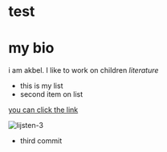 # test
# my bio

i am akbel. I like to work on children *literature*

* this is my list
* second item on list

[you can click the link]()

![lijsten-3](https://user-images.githubusercontent.com/54626312/81498002-93d8ef80-92c2-11ea-8931-5356402dc35c.jpg)

* third commit 